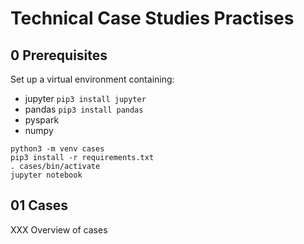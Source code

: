 # Technical Case Studies Practises

## 0 Prerequisites

Set up a virtual environment containing:
* jupyter `pip3 install jupyter`
* pandas `pip3 install pandas`
* pyspark
* numpy

```
python3 -m venv cases
pip3 install -r requirements.txt
. cases/bin/activate
jupyter notebook
```

## 01 Cases

XXX Overview of cases
